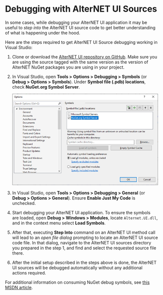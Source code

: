 # Debugging with AlterNET UI Sources

In some cases, while debugging your AlterNET UI application it may be useful to *step into* the AlterNET UI source code to get better understanding of what is happening under the hood.

Here are the steps required to get AlterNET UI Source debugging working in Visual Studio:

1. Clone or download the [AlterNET UI repository on GitHub](https://github.com/alternetsoft/alternet-ui). Make sure you are using the source tagged with the same version as 
   the version of AlterNET NuGet packages you are using in your project.
1. In Visual Studio, open **Tools > Options > Debugging > Symbols** (or **Debug > Options > Symbols**). Under **Symbol file (.pdb) locations**, check **NuGet.org Symbol Server**.

   ![](images/nuget-symbol-server-settings.png)
1. In Visual Studio, open **Tools > Options > Debugging > General** (or **Debug > Options > General**). Ensure **Enable Just My Code** is unchecked.
1. Start debugging your AlterNET UI application. To ensure the symbols are loaded, open **Debug > Windows > Modules**, locate `Alternet.UI.dll`, and in the context menu select **Load Symbols**.
1. After that, executing **Step Into** command on an AlterNET UI method call will lead to an *open file dialog* prompting to locate an AlterNET UI source
   code file. In that dialog, navigate to the AlterNET UI sources directory you prepared in the step 1, and find and select the requested source file there.
1. After the initial setup described in the steps above is done, the AlterNET UI sources will be debugged automatically without any additional actions required.

For additional information on consuming NuGet debug symbols, see
[this MSDN article](https://devblogs.microsoft.com/nuget/improved-package-debugging-experience-with-the-nuget-org-symbol-server/#consume-snupkg-from-nuget-org-in-visual-studio).